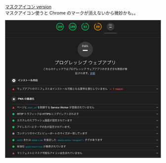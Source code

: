 [マスクアイコン version](https://github.com/ryosuke1256/pwa-sample/tree/maskable)  
マスクアイコン使うと Chrome のマークが消えないから微妙かも。。

<img src="https://github.com/ryosuke1256/image/blob/main/pwa.png" />

